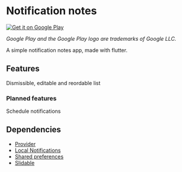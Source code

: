 # Notification notes

<a href='https://play.google.com/store/apps/details?id=no.berge.notificationnotes&pcampaignid=pcampaignidMKT-Other-global-all-co-prtnr-py-PartBadge-Mar2515-1'><img alt='Get it on Google Play' src='https://play.google.com/intl/en_us/badges/static/images/badges/en_badge_web_generic.png'/></a>

*Google Play and the Google Play logo are trademarks of Google LLC.*

A simple notification notes app, made with flutter.

## Features

Dismissible, editable and reordable list

### Planned features

Schedule notifications

## Dependencies

* [Provider](https://pub.flutter-io.cn/packages/provider)
* [Local Notifications](https://pub.flutter-io.cn/packages/flutter_local_notifications)
* [Shared preferences](https://pub.flutter-io.cn/packages/shared_preferences)
* [Slidable](https://pub.flutter-io.cn/packages/flutter_slidable)
